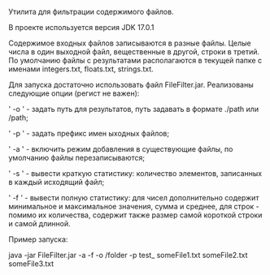 Утилита для фильтрации содержимого файлов.

В проекте используется версия JDK 17.0.1


Содержимое входных файлов записываются в разные файлы. Целые числа в один выходной файл, вещественные в другой, строки в третий. По умолчанию файлы с результатами располагаются в текущей папке с именами integers.txt, floats.txt, strings.txt.



Для запуска достаточно использовать файл FileFilter.jar.
Реализованы следующие опции (регист не важен):

  ' -o ' - задать путь для результатов, путь задавать в формате ./path или /path;
  
  ' -p ' - задать префикс имен ыходных файлов;
  
  ' -a ' - включить режим добавления в существующие файлы, по умолчанию файлы перезаписываются;
  
  ' -s ' - вывести краткую статистику: количество элементов, записанных в каждый исходящий файл;
  
  ' -f ' - вывести полную статистику: для чисел дополнительно содержит минимальное и максимальное значения, сумма и среднее, для строк - помимо их количества, содержит также размер самой короткой строки и самой длинной.


  Пример запуска:
  
  java -jar FileFilter.jar -a -f -o /folder -p test_ someFile1.txt someFile2.txt someFile3.txt

